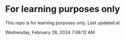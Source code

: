 # For learning purposes only
This repo is for learning purposes only.
Last updated at

Wednesday, February 28, 2024 7:06:12 AM

